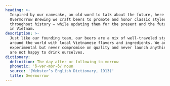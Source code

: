 ```yaml
---
heading: >-
  Inspired by our namesake, an old word to talk about the future, here at
  Overmorrow Brewing we craft beers to promote and honor classic styles
  throughout history – while updating them for the present and the future here
  in Vietnam.
description: >-
  Just like our founding team, our beers are a mix of well-traveled styles from
  around the world with local Vietnamese flavors and ingredients. We are
  experimental but never compromise on quality and never launch anything that we
  are not happy to drink ourselves.
dictionary:
  definition: The day after or following to-morrow
  phonetic: ˈō-vər-mȯr-ō/ noun
  source: '(Webster’s English Dictionary, 1913)'
  title: Overmorrow
---
```


